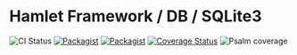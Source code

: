 Hamlet Framework / DB / SQLite3
===

![CI Status](https://github.com/hamlet-framework/type/workflows/CI/badge.svg?branch=master&event=push)
[![Packagist](https://img.shields.io/packagist/v/hamlet-framework/db-sqlite3.svg)](https://packagist.org/packages/hamlet-framework/db-sqlite3)
[![Packagist](https://img.shields.io/packagist/dt/hamlet-framework/db-sqlite3.svg)](https://packagist.org/packages/hamlet-framework/db-sqlite3)
[![Coverage Status](https://coveralls.io/repos/github/hamlet-framework/db-sqlite3/badge.svg?branch=master)](https://coveralls.io/github/hamlet-framework/db-sqlite3?branch=master)
![Psalm coverage](https://shepherd.dev/github/hamlet-framework/db-sqlite3/coverage.svg?)
